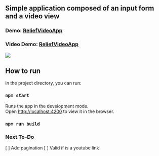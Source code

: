 ## Simple application composed of an input form and a video view

<span><h3>Demo: <a href="https://guilhermegabriel.github.io/ReliefVideoAppFrontEnd/">ReliefVideoApp</a></h3>
<span><h3>Video Demo: <a href="">ReliefVideoApp</a></h3>

 
<img src="https://raw.githubusercontent.com/GuilhermeGabriel/ReliefVideoAppFrontEnd/master/screenshots/screenshot01.png">

## How to run

In the project directory, you can run:

### `npm start`

Runs the app in the development mode.\
Open [http://localhost:4200](http://localhost:4200) to view it in the browser.

### `npm run build`

### Next To-Do

[ ] Add pagination
[ ] Valid if is a youtube link

